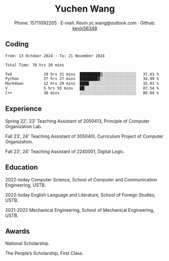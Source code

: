  <center>
     <h1>Yuchen Wang</h1>
     <div>
         <span>
             Phone:
             15711092205
         </span>
         ·
         <span>
             E-mail:
             Kevin.yc.wang@outlook.com
         </span>
         ·
         <span>
             Github:
             <a href="https://github.com/kevin56348">kevin56348</a>
         </span>
     </div>
 </center>

## Coding

<!-- ![Top Langs](https://github-readme-stats.vercel.app/api/top-langs/?username=kevin56348) -->

<!--START_SECTION:waka-->

```txt
From: 13 October 2024 - To: 21 November 2024

Total Time: 78 hrs 20 mins

TeX              29 hrs 31 mins  █████████▒░░░░░░░░░░░░░░░   37.63 %
Python           27 hrs 27 mins  ████████▓░░░░░░░░░░░░░░░░   34.99 %
Markdown         12 hrs 29 mins  ████░░░░░░░░░░░░░░░░░░░░░   15.91 %
V                5 hrs 55 mins   ██░░░░░░░░░░░░░░░░░░░░░░░   07.54 %
C++              30 mins         ░░░░░░░░░░░░░░░░░░░░░░░░░   00.64 %
```

<!--END_SECTION:waka-->

## Experience 

Spring 22', 23' Teaching Assistant of 2050413, Principle of Computer Organization Lab.

Fall 23', 24' Teaching Assistant of 305040I, Curriculum Project of Computer Organization.

Fall 23', 24' Teaching Assistant of 2240001, Digital Logic.

## Education

2022-today Computer Science, School of Computer and Communication Engineering, USTB.

2022-today English Language and Literature, School of Foreign Studies, USTB.

2021-2022 Mechanical Engineering, School of Mechanical Engineering, USTB.

## Awards

National Scholarship.

The People’s Scholarship, First Class.
